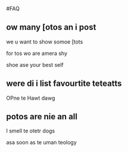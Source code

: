 #FAQ

## ow many [otos an i post

we u want to show somoe [tots

for tos wo are amera shy

shoe ase your best self

## were di i list favourtite teteatts

OPne te Hawt dawg

## potos are nie an all

I smell te otetr dogs

asa soon as te uman teology
